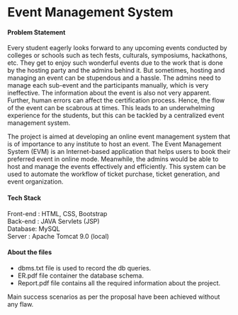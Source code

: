 # Event Management System

#### Problem Statement 
Every student eagerly looks forward to any upcoming events conducted by colleges or schools such as tech fests, culturals, symposiums, hackathons, etc. They get to enjoy such wonderful events due to the work that is done by the hosting party and the admins behind it. But sometimes, hosting and managing an event can be stupendous and a hassle. The admins need to manage each sub-event and the participants manually, which is very ineffective. The information about the event is also not very apparent. Further, human errors can affect the certification process. Hence, the flow of the event can be scabrous at times. This leads to an underwhelming experience for the students, but this can be tackled by a centralized event management system.

The project is aimed at developing an online event management system that is of importance to any institute to host an event. The Event Management System (EVM) is an Internet-based application that helps users to book their preferred event in online mode. Meanwhile, the admins would be able to host and manage the events effectively and efficiently. This system can be used to automate the workflow of ticket purchase, ticket generation, and event organization.

#### Tech Stack
Front-end : HTML, CSS, Bootstrap  
Back-end : JAVA Servlets (JSP)  
Database: MySQL  
Server : Apache Tomcat 9.0 (local)  

#### About the files

- dbms.txt file is used to record the db queries.
- ER.pdf file container the database schema.
- Report.pdf file contains all the required information about the project.

Main success scenarios as per the proposal have been achieved without any flaw.
